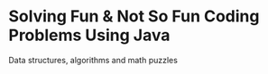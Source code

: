 # Solving Fun & Not So Fun Coding Problems Using Java

Data structures, algorithms and math puzzles
